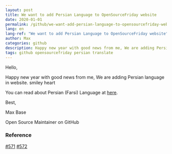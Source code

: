```yaml
---
layout: post
title: We want to add Persian Language to OpenSourceFriday website
date: 2020-01-01
permalink: /github/we-want-add-persian-language-to-opensourcefriday-website-en/
lang: en
lang-ref: "We want to add Persian Language to OpenSourceFriday website"
author: Max
categories: github
description: Happy new year with good news from me, We are adding Persian language in website.
tags: github opensourcefriday persian translate
---
```


Hello,

Happy new year with good news from me, We are adding Persian language in website. smiley  heart

<!--more-->

You can read about Persian (Farsi) Language at [here](https://en.wikipedia.org/wiki/Persian_language).

Best,

Max Base

Open Source Maintainer on GitHub

### Reference

[#571](https://github.com/github/opensourcefriday/pull/571)
[#572](https://github.com/github/opensourcefriday/pull/572)

